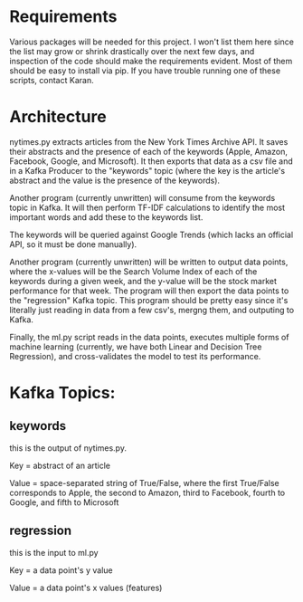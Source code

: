# Requirements

Various packages will be needed for this project. I won't list them here since the list may grow or shrink drastically over the next few days, and inspection of the code should make the requirements evident. Most of them should be easy to install via pip. If you have trouble running one of these scripts, contact Karan. 


# Architecture

nytimes.py extracts articles from the New York Times Archive API. It saves their abstracts and the presence of each of the keywords (Apple, Amazon, Facebook, Google, and Microsoft). It then exports that data as a csv file and in a Kafka Producer to the "keywords" topic (where the key is the article's abstract and the value is the presence of the keywords).

Another program (currently unwritten) will consume from the keywords topic in Kafka. It will then perform TF-IDF calculations to identify the most important words and add these to the keywords list.

The keywords will be queried against Google Trends (which lacks an official API, so it must be done manually).

Another program (currently unwritten) will be written to output data points, where the x-values will be the Search Volume Index of each of the keywords during a given week, and the y-value will be the stock market performance for that week. The program will then export the data points to the "regression" Kafka topic. This program should be pretty easy since it's literally just reading in data from a few csv's, mergng them, and outputing to Kafka.

Finally, the ml.py script reads in the data points, executes multiple forms of machine learning (currently, we have both Linear and Decision Tree Regression), and cross-validates the model to test its performance.


# Kafka Topics:

## keywords

this is the output of nytimes.py.

Key = abstract of an article

Value = space-separated string of True/False, where the first True/False corresponds to Apple, the second to Amazon, third to Facebook, fourth to Google, and fifth to Microsoft

## regression

this is the input to ml.py

Key = a data point's y value

Value = a data point's x values (features)